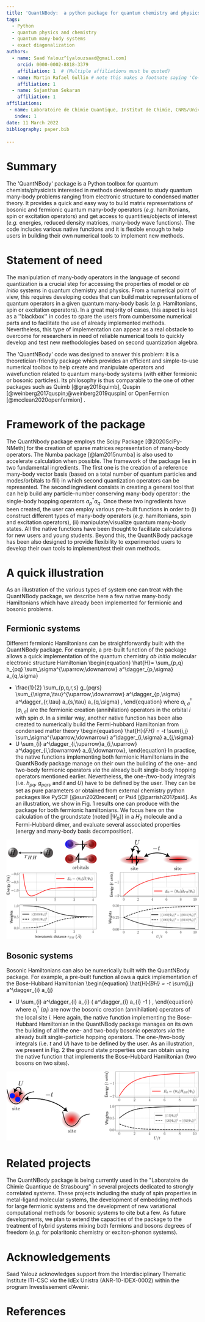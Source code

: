 ```yaml
---
title: 'QuantNBody:  a python package for quantum chemistry and physics to build and manipulate many-body operators and wave functions.'
tags:
  - Python
  - quantum physics and chemistry
  - quantum many-body systems
  - exact diagonalization
authors:
  - name: Saad Yalouz^[yalouzsaad@gmail.com]
    orcid: 0000-0002-8818-3379
    affiliation: 1  # (Multiple affiliations must be quoted)
  - name: Martin Rafael Gullin # note this makes a footnote saying 'Co-first author'
    affiliation: 1
  - name: Sajanthan Sekaran
    affiliation: 1
affiliations:
 - name: Laboratoire de Chimie Quantique, Institut de Chimie, CNRS/Université de Strasbourg, 4 rue Blaise Pascal, 67000 Strasbourg, France
   index: 1
date: 11 March 2022
bibliography: paper.bib
 
---
```


# Summary

The 'QuantNBody' package is a Python toolbox for quantum chemists/physicists interested in methods development to study quantum many-body problems ranging from electronic structure to condensed matter theory. It provides a quick and easy way to build matrix representations of bosonic and fermionic quantum many-body operators (*e.g.* hamiltonians, spin or excitation operators) and get access to quantities/objects of interest (*e.g.* energies, reduced density matrices, many-body wave functions). The code includes various native functions and it is flexible enough to help users in building their own numerical tools to implement new methods. 

# Statement of need

The manipulation of many-body operators in the language of second quantization is a crucial step for accessing the properties of model or *ab initio* systems in quantum chemistry and physics.  From a numerical point of view, this requires developing codes that can build matrix representations of quantum operators in a given quantum many-body basis (*e.g.* Hamiltonians, spin or excitation operators).  In a great majority of cases, this aspect is kept as a ''blackbox'' in codes to spare the users from cumbersome numerical parts and to facilitate the use of already implemented methods. Nevertheless, this type of implementation can appear as a real obstacle to overcome for researchers in need of reliable numerical tools to quickly develop and test new methodologies based on second quantization algebra. 

The 'QuantNBody' code was designed to answer this problem: it is a theoretician-friendly package which provides an efficient and simple-to-use numerical toolbox to help create and manipulate operators and wavefunction related to quantum many-body systems (with either fermionic or bosonic particles). Its philosophy is thus comparable to the one of other packages such as Quimb [@gray2018quimb], Quspin [@weinberg2017quspin;@weinberg2019quspin] or OpenFermion [@mcclean2020openfermion] .
# Framework of the package

The QuantNbody package employs the Scipy Package [@2020SciPy-NMeth] for the creation of sparse matrices representation of many-body operators. The Numba package [@lam2015numba] is also used to accelerate calculation when possible. The framework of the package lies in two fundamental ingredients. The first one is the creation of a reference many-body vector basis (based on a total number of quantum particles and modes/orbitals to fill) in which second quantization operators can be represented. The second ingredient consists in creating a general tool that can help build any particle-number conserving many-body operator : the single-body hopping operators $a^\dagger_p a_q$.  Once these two ingredients have been created, the user can employ various pre-built functions in order to (i) construct different types of many-body operators (*e.g.* hamiltonians, spin and excitation operators), (ii) manipulate/visualize quantum many-body states. All the native functions have been thought to facilitate calculations for new users and young students. Beyond this, the QuantNBody package has been also designed to provide flexibility to experimented users to develop their own tools to implement/test their own methods.

# A quick illustration

As an illustration of the various types of system one can treat with the QuantNBody package, we describe here a few native many-body Hamiltonians which have already been implemented for fermionic and bosonic problems.

## Fermionic systems
Different fermionic Hamiltonians can be straightforwardly built with the QuantNBody package. For example, a pre-built function of the package allows a quick implementation of the quantum chemistry *ab initio* molecular electronic structure Hamiltonian
\begin{equation} 
\hat{H}= \sum_{p,q} h_{pq} \sum_\sigma^{\uparrow,\downarrow} a^\dagger_{p,\sigma} a_{q,\sigma} 
+ \frac{1}{2} \sum_{p,q,r,s}  g_{pqrs} \sum_{\sigma,\tau}^{\uparrow,\downarrow} a^\dagger_{p,\sigma} a^\dagger_{r,\tau} a_{s,\tau} a_{q,\sigma}  ,
\end{equation}
where $a^\dagger_{i,\sigma}$ ($a_{i,\sigma}$) are the fermionic creation (annihilation) operators in the orbital $i$ with spin $\sigma$. In a similar way,  another native function has been also created to numerically build the Fermi-hubbard Hamiltonian from condensed matter theory
\begin{equation} 
\hat{H}_{FH} = -t  \sum_{i,j} \sum_\sigma^{\uparrow,\downarrow} a^\dagger_{i,\sigma} a_{j,\sigma} 
+ U \sum_{i}  a^\dagger_{i,\uparrow}a_{i,\uparrow} a^\dagger_{i,\downarrow} a_{i,\downarrow},
\end{equation}
In practice, the native functions implementing both fermionic Hamiltonians in the QuantNBody package manage on their own the building of the one- and two-body fermionic operators *via* the already built single-body hopping operators mentioned earlier. Nevertheless, the one-/two-body integrals (i.e.  $h_{pq}$, $g_{pqrs}$ and $t$ and $U$) have to be defined by the user.
They can be set as pure parameters or obtained from external chemistry python packages like PySCF [@sun2020recent] or Psi4 [@parrish2017psi4].
As an illustration, we show in Fig. 1 results one can produce with the package for both fermionic hamiltonians. We focus here on the calculation of the groundstate (noted $| \Psi_0\rangle$) in a $H_2$ molecule and a Fermi-Hubbard dimer, and evaluate several associated properties (energy and many-body basis decomposition).
 
![$H_2$ molecule and Fermi-Hubbard dimer. **Left column:** ground state energy and decomposition in the many-body basis for the dissociation of the $H_2$ molecule in a minimal basis (STO-3G) using integrals from Psi4 [@parrish2017psi4]. **Right column:** similar properties for the Fermi-Hubbard dimer as a function of $U/t$ (2 electrons on 2 sites and $t = 1$). \label{fig:example}](figure_fermion.png)

## Bosonic systems
 
Bosonic Hamiltonians can also be numerically built with the QuantNBody package. For example, a pre-built function allows a quick implementation of the Bose-Hubbard Hamiltonian
\begin{equation} 
\hat{H}_{BH} = -t  \sum_{i,j}   a^\dagger_{i} a_{j} 
+ U \sum_{i}  a^\dagger_{i} a_{i}  ( a^\dagger_{i} a_{i}  -1 ) ,
\end{equation}
where $a^\dagger_{i}$ ($a_{i}$) are now the bosonic creation (annihilation) operators of the local site $i$.
Here again, the native function implementing the Bose-Hubbard Hamiltonian in the QuantNBody package manages on its own the building of all the one- and two-body bosonic operators *via* the already built single-particle hopping operators. The one-/two-body integrals (i.e. $t$ and $U$) have to be defined by the user. As an illustration, we present in Fig. 2 the ground state properties one can obtain using the native function that implements the Bose-Hubbard Hamiltonian (two bosons on two sites). 

 
![Bose-Hubbard dimer with two bosons. **Left column:** illustration of the system. **Right column:** ground state energy and its decomposition in the many-body basis for the Bose-Hubbard dimer as a function of $U/t$ (with $t = 1$). \label{fig:example}](figure_boson.png)
 
# Related projects

The QuantNBody package is being currently used in the "Laboratoire de Chimie Quantique de Strasbourg" in several projects dedicated to strongly correlated systems. These projects including the study of spin properties in metal-ligand molecular systems, the development of embedding methods for large fermionic systems and the development of new variational computational methods for bosonic systems to cite but a few. As future developments, we plan to extend the capacities of the package to the treatment of hybrid systems mixing both fermions and bosons degrees of freedom (*e.g.* for polaritonic chemistry or  exciton-phonon systems).

# Acknowledgements

Saad Yalouz acknowledges support from the Interdisciplinary Thematic Institute ITI-CSC
*via* the IdEx Unistra (ANR-10-IDEX-0002) within the program Investissement d’Avenir.

# References

